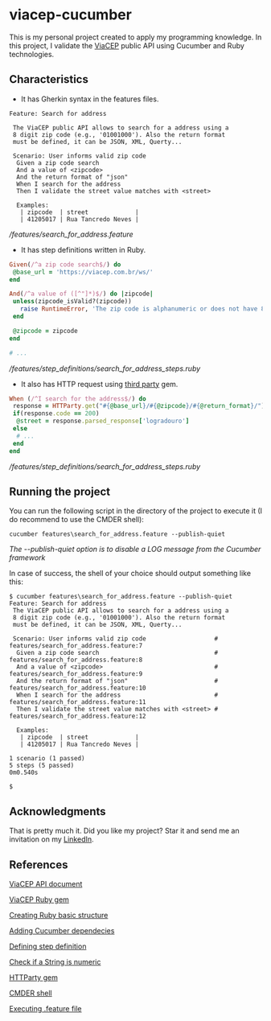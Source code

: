 # viacep-cucumber
This is my personal project created to apply my programming knowledge. In this project, I validate the [ViaCEP](https://viacep.com.br/) public API using Cucumber and Ruby technologies. 

## Characteristics
 - It has Gherkin syntax in the features files.

```gherkin
Feature: Search for address

 The ViaCEP public API allows to search for a address using a
 8 digit zip code (e.g., '01001000'). Also the return format
 must be defined, it can be JSON, XML, Querty...

 Scenario: User informs valid zip code
  Given a zip code search
  And a value of <zipcode>
  And the return format of "json"
  When I search for the address
  Then I validate the street value matches with <street>

  Examples:
   | zipcode  | street             |
   | 41205017 | Rua Tancredo Neves |
```

*/features/search_for_address.feature*

- It has step definitions written in Ruby.

```ruby
Given(/^a zip code search$/) do
 @base_url = 'https://viacep.com.br/ws/'
end

And(/^a value of ([^"]*)$/) do |zipcode|
 unless(zipcode_isValid?(zipcode))
   raise RuntimeError, 'The zip code is alphanumeric or does not have 8 digits'
 end

 @zipcode = zipcode
end

# ...
```

*/features/step_definitions/search_for_address_steps.ruby*

- It also has HTTP request using [third party](https://github.com/jnunemaker/httparty) gem.

```ruby
When (/^I search for the address$/) do
 response = HTTParty.get("#{@base_url}/#{@zipcode}/#{@return_format}/")
 if(response.code == 200)
  @street = response.parsed_response['logradouro']
 else
  # ...
 end 
end
```

*/features/step_definitions/search_for_address_steps.ruby*

## Running the project
You can run the following script in the directory of the project to execute it (I do recommend to use the CMDER shell):

```
cucumber features\search_for_address.feature --publish-quiet
```

*The --publish-quiet option is to disable a LOG message from the Cucumber framework*

In case of success, the shell of your choice should output something like this:

```
$ cucumber features\search_for_address.feature --publish-quiet
Feature: Search for address
 The ViaCEP public API allows to search for a address using a
 8 digit zip code (e.g., '01001000'). Also the return format
 must be defined, it can be JSON, XML, Querty...

 Scenario: User informs valid zip code                   # features/search_for_address.feature:7
  Given a zip code search                                # features/search_for_address.feature:8
  And a value of <zipcode>                               # features/search_for_address.feature:9
  And the return format of "json"                        # features/search_for_address.feature:10
  When I search for the address                          # features/search_for_address.feature:11
  Then I validate the street value matches with <street> # features/search_for_address.feature:12

  Examples:
   | zipcode  | street             |
   | 41205017 | Rua Tancredo Neves |

1 scenario (1 passed)
5 steps (5 passed)
0m0.540s

$
```

## Acknowledgments
That is pretty much it. Did you like my project? Star it and send me an invitation on my [LinkedIn](www.linkedin.com/in/tiagocastrobarbosa).

## References
[ViaCEP API document](https://viacep.com.br/)

[ViaCEP Ruby gem](https://github.com/marcelobarreto/via_cep)

[Creating Ruby basic structure](https://stackoverflow.com/questions/30358612/how-to-create-a-gemfile)

[Adding Cucumber dependecies](https://cucumber.io/docs/installation/ruby/)

[Defining step definition](https://www.guru99.com/cucumber-basics.html)

[Check if a String is numeric](https://mentalized.net/journal/2011/04/14/ruby-how-to-check-if-a-string-is-numeric/)

[HTTParty gem](https://github.com/jnunemaker/httparty)

[CMDER shell](https://cmder.net/)

[Executing .feature file](https://www.youtube.com/watch?v=YcepXZ2VR0I)
